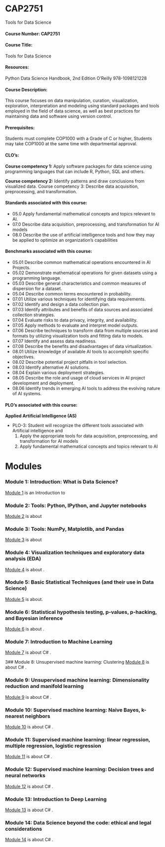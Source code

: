 # CAP2751
Tools for Data Science

#### Course Number: CAP2751

#### Course Title: 
   Tools for Data Science

#### Resources:

   Python Data Science Handbook, 2nd Edition  O’Reilly  978-1098121228

#### Course Description: 
   This course focuses on data manipulation, curation, visualization, exploration, interpretation and modeling using standard packages and tools employed in the field of data science, as well as best practices for maintaining data and software using version control.

#### Prerequisites: 
   Students must complete COP1000 with a Grade of C or higher, Students may take COP1000 at the same time with departmental approval.

#### CLO’s:

   **Course competency 1:** Apply software packages for data science using programming languages that can include R, Python, SQL and others. 

   **Course competency 2:** Identify patterns and draw conclusions from visualized data. Course competency 3: Describe data acquisition, preprocessing, and transformation.

#### Standards associated with this course:

 * 05.0	Apply fundamental mathematical concepts and topics relevant to AI.
 * 07.0	Describe data acquisition, preprocessing, and transformation for AI models
 * 08.0	Describe the use of artificial intelligence tools and how they may be applied to optimize an organization’s capabilities
#### Benchmarks associated with this course:
 * 05.01	Describe common mathematical operations encountered in AI Projects. 
 * 05.02	Demonstrate mathematical operations for given datasets using a programming language. 
 * 05.03	Describe general characteristics and common measures of dispersion for a dataset. 
 * 05.04	Describe common terms encountered in probability.
 * 07.01	Utilize various techniques for identifying data requirements. 
 * 07.02	Identify and design a data collection plan. 
 * 07.03	Identify attributes and benefits of data sources and associated collection strategies. 
 * 07.04	Evaluate risks to data privacy, integrity, and availability. 
 * 07.05	Apply methods to evaluate and interpret model outputs. 
 * 07.06	Describe techniques to transform data from multiple sources and formats by utilizing visualization tools and fitting data to models.
 * 07.07	Identify and assess data readiness. 
 * 07.08	Describe the benefits and disadvantages of data virtualization.
 * 08.01	Utilize knowledge of available AI tools to accomplish specific objectives.
 * 08.02	Describe potential project pitfalls in tool selection.
 * 08.03	Identify alternative AI solutions.
 * 08.04	Explain various deployment strategies.
 * 08.05	Describe the role and usage of cloud services in AI project development and deployment. 
 * 08.06	Identify trends in emerging AI tools to address the evolving nature of AI systems.

#### PLO’s associated with this course:

 **Applied Artificial Intelligence (AS)**
 * PLO-3: Student will recognize the different tools associated with Artificial intelligence and 
   1. Apply the appropriate tools for data acquisition, preprocessing, and transformation for AI models 
   1. Apply fundamental mathematical concepts and topics relevant to AI
# Modules

### Module 1: Introduction: What is Data Science?
[Module 1](./Module_1/README.md) is an Introduction to 

### Module 2: Tools: Python, IPython, and Jupyter notebooks
[Module 2](./Module_2/README.md) is about

### Module 3: Tools: NumPy, Matplotlib, and Pandas
[Module 3](./Module_3/README.md) is about 

### Module 4: Visualization techniques and exploratory data analysis (EDA)
[Module 4](./Module_4/README.md) is about .

### Module 5: Basic Statistical Techniques (and their use in Data Science)
[Module 5](./Module_5/README.md) is about.

### Module 6: Statistical hypothesis testing, p-values, p-hacking, and Bayesian inference
[Module 6](./Module_6/README.md) is about .

### Module 7: Introduction to Machine Learning
[Module 7](./Module_7/README.md) is about C# .

3## Module 8: Unsupervised machine learning: Clustering
[Module 8](./Module_8/README.md) is about C# .

### Module 9: Unsupervised machine learning: Dimensionality reduction and manifold learning
[Module 9](./Module_9/README.md) is about C# .

### Module 10: Supervised machine learning: Naive Bayes, k-nearest neighbors
[Module 10](./Module_10/README.md) is about C# .

### Module 11: Supervised machine learning: linear regression, multiple regression, logistic regression
[Module 11](./Module_11/README.md) is about C# .

### Module 12: Supervised machine learning: Decision trees and neural networks
[Module 12](./Module_12/README.md) is about C# .

### Module 13: Introduction to Deep Learning
[Module 13](./Module_13/README.md) is about C# .

### Module 14: Data Science beyond the code: ethical and legal considerations
[Module 14](./Module_14/README.md) is about C# .
